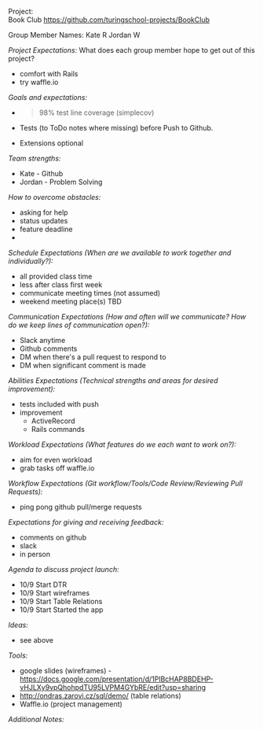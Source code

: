 Project:  
Book Club
https://github.com/turingschool-projects/BookClub


Group Member Names:
Kate R
Jordan W


*Project Expectations:*
What does each group member hope to get out of this project?
- comfort with Rails
- try waffle.io

*Goals and expectations:*
- > 98% test line coverage (simplecov)

- Tests (to ToDo notes where missing) before Push to Github.
- Extensions optional


*Team strengths:*
- Kate - Github
- Jordan - Problem Solving


*How to overcome obstacles:*
- asking for help
- status updates
- feature deadline
-

*Schedule Expectations (When are we available to work together and individually?):*
- all provided class time
- less after class first week
- communicate meeting times (not assumed)
- weekend meeting place(s) TBD

*Communication Expectations (How and often will we communicate? How do we keep lines of communication open?):*
- Slack anytime
- Github comments
- DM when there's a pull request to respond to
- DM when significant comment is made


*Abilities Expectations (Technical strengths and areas for desired improvement):*
- tests included with push
- improvement
  - ActiveRecord
  - Rails commands


*Workload Expectations (What features do we each want to work on?):*
- aim for even workload
- grab tasks off waffle.io

*Workflow Expectations (Git workflow/Tools/Code Review/Reviewing Pull Requests):*
- ping pong github pull/merge requests


*Expectations for giving and receiving feedback:*
- comments on github
- slack
- in person

*Agenda to discuss project launch:*
- 10/9 Start DTR
- 10/9 Start wireframes
- 10/9 Start Table Relations
- 10/9 Start Started the app


*Ideas:*
- see above

*Tools:*
- google slides (wireframes) - https://docs.google.com/presentation/d/1PlBcHAP8BDEHP-vHJLXy9vpQhohpdTU95LVPM4GYbRE/edit?usp=sharing
- http://ondras.zarovi.cz/sql/demo/ (table relations)
- Waffle.io (project management)

*Additional Notes:*
